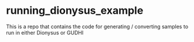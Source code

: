 # running_dionysus_example
This is a repo that contains the code for generating / converting samples to run in either Dionysus or GUDHI
